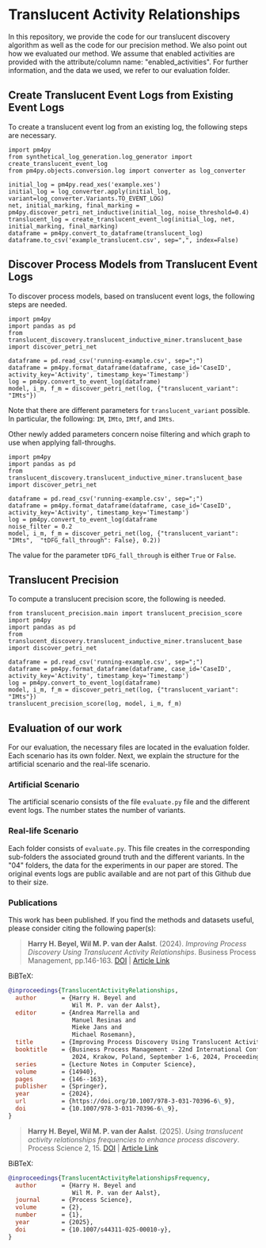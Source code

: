 # Translucent Activity Relationships
In this repository, we provide the code for our translucent discovery algorithm as well as the code for our precision method.
We also point out how we evaluated our method. We assume that enabled activities are provided with the attribute/column name: "enabled_activities".
For further information, and the data we used, we refer to our evaluation folder. 
## Create Translucent Event Logs from Existing Event Logs   
To create a translucent event log from an existing log, the following steps are necessary.
    
    import pm4py
    from synthetical_log_generation.log_generator import create_translucent_event_log
    from pm4py.objects.conversion.log import converter as log_converter

    initial_log = pm4py.read_xes('example.xes')
    initial_log = log_converter.apply(initial_log, variant=log_converter.Variants.TO_EVENT_LOG)
    net, initial_marking, final_marking = pm4py.discover_petri_net_inductive(initial_log, noise_threshold=0.4)
    translucent_log = create_translucent_event_log(initial_log, net, initial_marking, final_marking)
    dataframe = pm4py.convert_to_dataframe(translucent_log)
    dataframe.to_csv('example_translucent.csv', sep=",", index=False)

## Discover Process Models from Translucent Event Logs
To discover process models, based on translucent event logs, the following steps are needed.
    
    import pm4py
    import pandas as pd
    from translucent_discovery.translucent_inductive_miner.translucent_base import discover_petri_net

    dataframe = pd.read_csv('running-example.csv', sep=";")
    dataframe = pm4py.format_dataframe(dataframe, case_id='CaseID', activity_key='Activity', timestamp_key='Timestamp')
    log = pm4py.convert_to_event_log(dataframe)
    model, i_m, f_m = discover_petri_net(log, {"translucent_variant": "IMts"})

Note that there are different parameters for `translucent_variant` possible. In particular, the following: 
`IM`, `IMto`, `IMtf`, and `IMts`.

Other newly added parameters concern noise filtering and which graph to use when applying fall-throughs.

    import pm4py
    import pandas as pd
    from translucent_discovery.translucent_inductive_miner.translucent_base import discover_petri_net

    dataframe = pd.read_csv('running-example.csv', sep=";")
    dataframe = pm4py.format_dataframe(dataframe, case_id='CaseID', activity_key='Activity', timestamp_key='Timestamp')
    log = pm4py.convert_to_event_log(dataframe
    noise_filter = 0.2
    model, i_m, f_m = discover_petri_net(log, {"translucent_variant": "IMts",  "tDFG_fall_through": False}, 0.2))

The value for the parameter `tDFG_fall_through` is either `True` or `False`.


## Translucent Precision 
To compute a translucent precision score, the following is needed. 
    
    from translucent_precision.main import translucent_precision_score
    import pm4py
    import pandas as pd
    from translucent_discovery.translucent_inductive_miner.translucent_base import discover_petri_net
    
    dataframe = pd.read_csv('running-example.csv', sep=";")
    dataframe = pm4py.format_dataframe(dataframe, case_id='CaseID', activity_key='Activity', timestamp_key='Timestamp')
    log = pm4py.convert_to_event_log(dataframe)
    model, i_m, f_m = discover_petri_net(log, {"translucent_variant": "IMts"})
    translucent_precision_score(log, model, i_m, f_m)

## Evaluation of our work

For our evaluation, the necessary files are located in the evaluation folder. Each scenario has its own folder. 
Next, we explain the structure for the artificial scenario and the real-life scenario.

### Artificial Scenario
The artificial scenario consists of the file `evaluate.py` file and the different event logs. The number states the number of variants.

### Real-life Scenario
Each folder consists of `evaluate.py`. This file creates in the corresponding sub-folders the associated ground truth and the different variants.
In the "04" folders, the data for the experiments in our paper are stored.
The original events logs are public available and are not part of this Github due to their size.

### Publications
This work has been published. If you find the methods and datasets useful, please consider citing the following paper(s): 

> **Harry H. Beyel, Wil M. P. van der Aalst**. (2024). *Improving Process Discovery Using Translucent Activity Relationships*. Business Process Management, pp.146-163. [DOI](https://doi.org/10.1007/978-3-031-70396-6_9) | [Article Link](https://link.springer.com/chapter/10.1007/978-3-031-70396-6_9)

BiBTeX: 
```bibtex
@inproceedings{TranslucentActivityRelationships,
  author       = {Harry H. Beyel and
                  Wil M. P. van der Aalst},
  editor       = {Andrea Marrella and
                  Manuel Resinas and
                  Mieke Jans and
                  Michael Rosemann},
  title        = {Improving Process Discovery Using Translucent Activity Relationships},
  booktitle    = {Business Process Management - 22nd International Conference, {BPM}
                  2024, Krakow, Poland, September 1-6, 2024, Proceedings},
  series       = {Lecture Notes in Computer Science},
  volume       = {14940},
  pages        = {146--163},
  publisher    = {Springer},
  year         = {2024},
  url          = {https://doi.org/10.1007/978-3-031-70396-6\_9},
  doi          = {10.1007/978-3-031-70396-6\_9},
}
```


> **Harry H. Beyel, Wil M. P. van der Aalst**. (2025). *Using translucent activity relationships frequencies to enhance process discovery*.  Process Science 2, 15. [DOI](https://doi.org/10.1007/s44311-025-00010-y) | [Article Link](https://link.springer.com/article/10.1007/s44311-025-00010-y)

BiBTeX: 
```bibtex
@inproceedings{TranslucentActivityRelationshipsFrequency,
  author       = {Harry H. Beyel and
                  Wil M. P. van der Aalst},
  journal      = {Process Science},
  volume       = {2},
  number       = {1},
  year         = {2025},
  doi          = {10.1007/s44311-025-00010-y},
}
```

